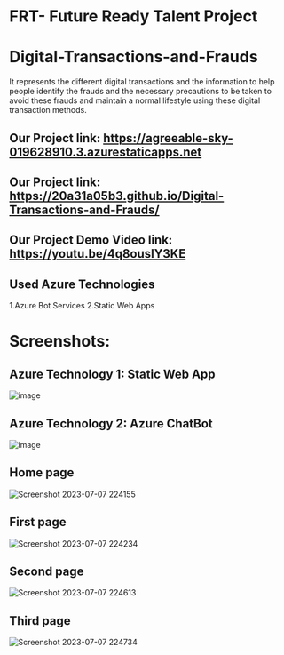 # FRT- Future Ready Talent Project
# Digital-Transactions-and-Frauds
It represents the different digital transactions and the information to help people identify the frauds and the necessary precautions to be taken to avoid these frauds and maintain a normal lifestyle using these digital transaction methods.
## Our Project link: https://agreeable-sky-019628910.3.azurestaticapps.net
## Our Project link: https://20a31a05b3.github.io/Digital-Transactions-and-Frauds/
## Our Project Demo Video link: https://youtu.be/4q8ousIY3KE
## Used Azure Technologies
1.Azure Bot Services
2.Static Web Apps
# Screenshots:
## Azure Technology 1: Static Web App
![image](https://github.com/20A31A05B3/Digital-Transactions-and-Frauds/assets/109897928/15b6b142-94a6-4b10-b634-88e5725f37b8)
## Azure Technology 2: Azure ChatBot
![image](https://github.com/20A31A05B3/Digital-Transactions-and-Frauds/assets/109897928/6ba2ad6d-ee23-46cc-b8c0-a7140f309bfe)
## Home page
![Screenshot 2023-07-07 224155](https://github.com/20A31A05B3/Digital-Transactions-and-Frauds/assets/109897928/0f97074f-97f7-4f5f-8b37-9d56f8c3baa2)
## First page
![Screenshot 2023-07-07 224234](https://github.com/20A31A05B3/Digital-Transactions-and-Frauds/assets/109897928/0dd78706-31f5-4423-87eb-e1892026f1d2)
## Second page
![Screenshot 2023-07-07 224613](https://github.com/20A31A05B3/Digital-Transactions-and-Frauds/assets/109897928/4f365764-046c-466a-ab10-73d7e6141030)
## Third page
![Screenshot 2023-07-07 224734](https://github.com/20A31A05B3/Digital-Transactions-and-Frauds/assets/109897928/ef25a837-d249-497d-9999-27ecfdaf10c2)








